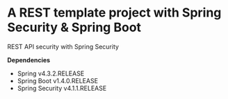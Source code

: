 # A REST template project with Spring Security &amp; Spring Boot

REST API security with Spring Security


**Dependencies**
- Spring v4.3.2.RELEASE
- Spring Boot v1.4.0.RELEASE
- Spring Security v4.1.1.RELEASE
